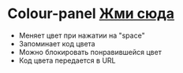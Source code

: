 # Colour-panel [Жми сюда]()
- Меняет цвет при нажатии на "space"
- Запоминает код цвета
- Можно блокировать понравившейся цвет
- Код цвета передается в URL

